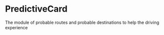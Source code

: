 # PredictiveCard
The module of probable routes and probable destinations to help the driving experience


